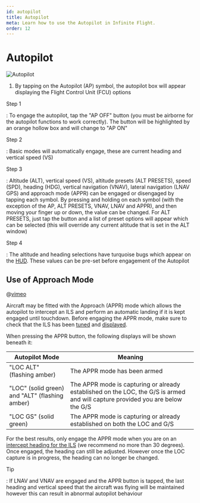 ```yaml
---
id: autopilot
title: Autopilot
meta: Learn how to use the Autopilot in Infinite Flight.
order: 12
---
```


# Autopilot

![Autopilot](_images/manual/frames/autopilot.png)



1. By tapping on the Autopilot (AP) symbol, the autopilot box will appear displaying the Flight Control Unit (FCU) options



Step 1

: To engage the autopilot, tap the "AP OFF" button (you must be airborne for the autopilot functions to work correctly). The button will be highlighted by an orange hollow box and will change to "AP ON"

Step 2

: Basic modes will automatically engage, these are current heading and vertical speed (VS)

Step 3

: Altitude (ALT), vertical speed (VS), altitude presets (ALT PRESETS), speed (SPD), heading (HDG), vertical navigation (VNAV), lateral navigation (LNAV GPS) and approach mode (APPR) can be engaged or disengaged by tapping each symbol. By pressing and holding on each symbol (with the exception of the AP, ALT PRESETS, VNAV, LNAV and APPR), and then moving your finger up or down, the value can be changed. For ALT PRESETS, just tap the button and a list of preset options will appear which can be selected (this will override any current altitude that is set in the ALT window)

Step 4

: The altitude and heading selections have turquoise bugs which appear on the [HUD](/guide/getting-started-guide/pilot-user-interface/hud). These values can be pre-set before engagement of the Autopilot



## Use of Approach Mode

@[vimeo](495491039)



Aircraft may be fitted with the Approach (APPR) mode which allows the autopilot to intercept an ILS and perform an automatic landing if it is kept engaged until touchdown. Before engaging the APPR mode, make sure to check that the ILS has been [tuned](/guide/getting-started-guide/pilot-user-interface/navigation#tuning-to-an-ils) and [displayed](/guide/getting-started-guide/pilot-user-interface/navigation#displaying-an-ils-in-your-aircraft).



When pressing the APPR button, the following displays will be shown beneath it:

| Autopilot Mode                                 | Meaning                                                      |
| ---------------------------------------------- | ------------------------------------------------------------ |
| "LOC ALT" (flashing amber)                     | The APPR mode has been armed                                 |
| "LOC" (solid green) and "ALT" (flashing amber) | The APPR mode is capturing or already established on the LOC, the G/S is armed and will capture provided you are below the G/S |
| "LOC GS" (solid green)                         | The APPR mode is capturing or already established on both the LOC and G/S |

For the best results, only engage the APPR mode when you are on an [intercept heading for the ILS](/guide/flying-guide/descent-to-landing/instrument-landing-system-(ils)-approach#what-is-an-ils-approach%3F) (we recommend no more than 30 degrees). Once engaged, the heading can still be adjusted. However once the LOC capture is in progress, the heading can no longer be changed. 



Tip

: If LNAV and VNAV are engaged and the APPR button is tapped, the last heading and vertical speed that the aircraft was flying will be maintained however this can result in abnormal autopilot behaviour